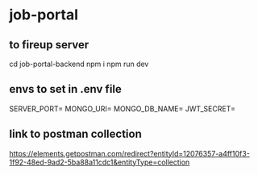 # job-portal

## to fireup server

cd job-portal-backend
npm i
npm run dev

## envs to set in .env file

SERVER_PORT=
MONGO_URI=
MONGO_DB_NAME=
JWT_SECRET=

## link to postman collection

https://elements.getpostman.com/redirect?entityId=12076357-a4ff10f3-1f92-48ed-9ad2-5ba88a11cdc1&entityType=collection
